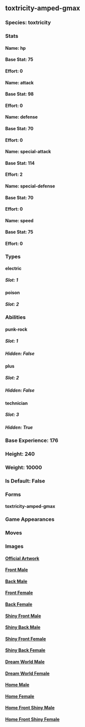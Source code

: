 ## toxtricity-amped-gmax
### Species: toxtricity
### Stats
#### Name: hp
#### Base Stat: 75
#### Effort: 0
#### Name: attack
#### Base Stat: 98
#### Effort: 0
#### Name: defense
#### Base Stat: 70
#### Effort: 0
#### Name: special-attack
#### Base Stat: 114
#### Effort: 2
#### Name: special-defense
#### Base Stat: 70
#### Effort: 0
#### Name: speed
#### Base Stat: 75
#### Effort: 0
### Types
#### electric
##### Slot: 1
#### poison
##### Slot: 2
### Abilities
#### punk-rock
##### Slot: 1
##### Hidden: False
#### plus
##### Slot: 2
##### Hidden: False
#### technician
##### Slot: 3
##### Hidden: True
### Base Experience: 176
### Height: 240
### Weight: 10000
### Is Default: False
### Forms
#### toxtricity-amped-gmax
### Game Appearances
### Moves
### Images
#### [Official Artwork](https://raw.githubusercontent.com/PokeAPI/sprites/master/sprites/pokemon/other/official-artwork/10210.png)
#### [Front Male](https://raw.githubusercontent.com/PokeAPI/sprites/master/sprites/pokemon/10210.png)
#### [Back Male](None)
#### [Front Female](None)
#### [Back Female](None)
#### [Shiny Front Male](https://raw.githubusercontent.com/PokeAPI/sprites/master/sprites/pokemon/shiny/10210.png)
#### [Shiny Back Male](None)
#### [Shiny Front Female](None)
#### [Shiny Back Female](None)
#### [Dream World Male](None)
#### [Dream World Female](None)
#### [Home Male](https://raw.githubusercontent.com/PokeAPI/sprites/master/sprites/pokemon/other/home/10210.png)
#### [Home Female](None)
#### [Home Front Shiny Male](https://raw.githubusercontent.com/PokeAPI/sprites/master/sprites/pokemon/other/home/shiny/10210.png)
#### [Home Front Shiny Female](None)